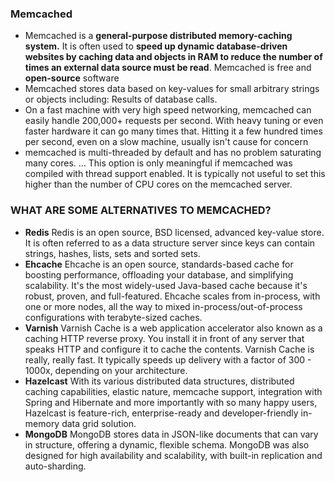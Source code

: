 ### Memcached
* Memcached is a **general-purpose distributed memory-caching system.** It is often used to **speed up dynamic database-driven websites by caching data and objects in RAM to reduce the number of times an external data source must be read**. Memcached is free and **open-source** software
* Memcached stores data based on key-values for small arbitrary strings or objects including: Results of database calls.
* On a fast machine with very high speed networking, memcached can easily handle 200,000+ requests per second. With heavy tuning or even faster hardware it can go many times that. Hitting it a few hundred times per second, even on a slow machine, usually isn't cause for concern
* memcached is multi-threaded by default and has no problem saturating many cores. ... This option is only meaningful if memcached was compiled with thread support enabled. It is typically not useful to set this higher than the number of CPU cores on the memcached server.

### WHAT ARE SOME ALTERNATIVES TO MEMCACHED?
* **Redis**
Redis is an open source, BSD licensed, advanced key-value store. It is often referred to as a data structure server since keys can contain strings, hashes, lists, sets and sorted sets.
* **Ehcache**
Ehcache is an open source, standards-based cache for boosting performance, offloading your database, and simplifying scalability. It's the most widely-used Java-based cache because it's robust, proven, and full-featured. Ehcache scales from in-process, with one or more nodes, all the way to mixed in-process/out-of-process configurations with terabyte-sized caches.
* **Varnish**
Varnish Cache is a web application accelerator also known as a caching HTTP reverse proxy. You install it in front of any server that speaks HTTP and configure it to cache the contents. Varnish Cache is really, really fast. It typically speeds up delivery with a factor of 300 - 1000x, depending on your architecture.
* **Hazelcast**
With its various distributed data structures, distributed caching capabilities, elastic nature, memcache support, integration with Spring and Hibernate and more importantly with so many happy users, Hazelcast is feature-rich, enterprise-ready and developer-friendly in-memory data grid solution.
* **MongoDB**
MongoDB stores data in JSON-like documents that can vary in structure, offering a dynamic, flexible schema. MongoDB was also designed for high availability and scalability, with built-in replication and auto-sharding.
